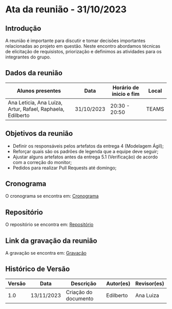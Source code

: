 # Ata da reunião - 31/10/2023

## Introdução 

A reunião é importante para discutir e tomar decisões importantes relacionadas ao projeto em questão. Neste encontro abordamos técnicas de elicitação de requisistos, priorização e definimos as atividades para os integrantes do grupo.

## Dados da reunião

| Alunos presentes                 | Data       | Horário de inicio e fim | Local |
| -------------------------------- | ---------- | ------------------------ | ----- |
| Ana Leticia, Ana Luíza, Artur, Rafael, Raphaela, Edilberto | 31/10/2023 | 20:30 - 20:50 | TEAMS |

## Objetivos da reunião

- Definir os responsáveis pelos artefatos da entrega 4 (Modelagem Ágil);
- Reforçar quais são os padrões de legenda que a equipe deve seguir;
- Ajustar alguns artefatos antes da entrega 5.1 (Verificação) de acordo com a correção do monitor;
- Pedidos para  realizar Pull Requests até domingo;
 
## Cronograma

O cronograma se encontra em: [Cronograma](../planejamento/cronograma.md)

## Repositório

O repositório se encontra em: [Repositório](https://github.com/Requisitos-de-Software/2023.2-LibreOffice)

## Link da gravação da reunião

A gravação se encontra em: [Gravação](https://youtu.be/KWbUctesigk)

## Histórico de Versão

| Versão | Data       | Descrição            | Autor(es) | Revisor(es) |
| ------- | ---------- | ---------------------- | --------- | ----------- |
| 1.0     |13/11/2023 | Criação do documento | Edilberto     | Ana Luiza     |